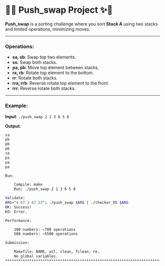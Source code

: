 # 🎩✨ **Push_swap Project** ✨🎩

**Push_swap** is a sorting challenge where you sort **Stack A** using two stacks and limited operations, minimizing moves.

---

### **Operations**:
- **sa, sb**: Swap top two elements.
- **ss**: Swap both stacks.
- **pa, pb**: Move top element between stacks.
- **ra, rb**: Rotate top element to the bottom.
- **rr**: Rotate both stacks.
- **rra, rrb**: Reverse rotate top element to the front.
- **rrr**: Reverse rotate both stacks.

---

### **Example**:
**Input**: `./push_swap 2 1 3 6 5 8`

**Output**:
```bash
sa
pb
pb
pb
sa
pa
pa
pa

Run:

    Compile: make
    Run: ./push_swap 2 1 3 6 5 8

Validate:
ARG="4 67 3 87 23"; ./push_swap $ARG | ./checker_OS $ARG
OK: Success!
KO: Error.

Performance:

    100 numbers: <700 operations
    500 numbers: <5500 operations

Submission:

    Makefile: NAME, all, clean, fclean, re.
    No global variables.
********************************************************************************************************************************************************************************************************************************************************

